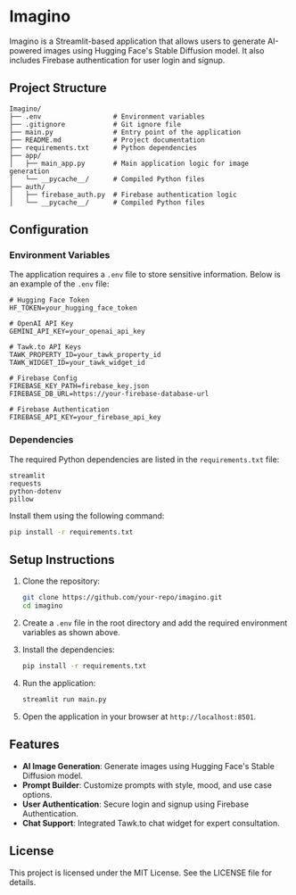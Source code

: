 # Imagino

Imagino is a Streamlit-based application that allows users to generate AI-powered images using Hugging Face's Stable Diffusion model. It also includes Firebase authentication for user login and signup.

## Project Structure

```
Imagino/
├── .env                  # Environment variables
├── .gitignore            # Git ignore file
├── main.py               # Entry point of the application
├── README.md             # Project documentation
├── requirements.txt      # Python dependencies
├── app/
│   ├── main_app.py       # Main application logic for image generation
│   └── __pycache__/      # Compiled Python files
├── auth/
│   ├── firebase_auth.py  # Firebase authentication logic
│   └── __pycache__/      # Compiled Python files
```

## Configuration

### Environment Variables

The application requires a `.env` file to store sensitive information. Below is an example of the `.env` file:

```plaintext
# Hugging Face Token
HF_TOKEN=your_hugging_face_token

# OpenAI API Key
GEMINI_API_KEY=your_openai_api_key

# Tawk.to API Keys
TAWK_PROPERTY_ID=your_tawk_property_id
TAWK_WIDGET_ID=your_tawk_widget_id

# Firebase Config
FIREBASE_KEY_PATH=firebase_key.json
FIREBASE_DB_URL=https://your-firebase-database-url

# Firebase Authentication
FIREBASE_API_KEY=your_firebase_api_key
```

### Dependencies

The required Python dependencies are listed in the `requirements.txt` file:

```plaintext
streamlit
requests
python-dotenv
pillow
```

Install them using the following command:

```bash
pip install -r requirements.txt
```

## Setup Instructions

1. Clone the repository:

   ```bash
   git clone https://github.com/your-repo/imagino.git
   cd imagino
   ```

2. Create a `.env` file in the root directory and add the required environment variables as shown above.

3. Install the dependencies:

   ```bash
   pip install -r requirements.txt
   ```

4. Run the application:

   ```bash
   streamlit run main.py
   ```

5. Open the application in your browser at `http://localhost:8501`.

## Features

- **AI Image Generation**: Generate images using Hugging Face's Stable Diffusion model.
- **Prompt Builder**: Customize prompts with style, mood, and use case options.
- **User Authentication**: Secure login and signup using Firebase Authentication.
- **Chat Support**: Integrated Tawk.to chat widget for expert consultation.

## License

This project is licensed under the MIT License. See the LICENSE file for details.